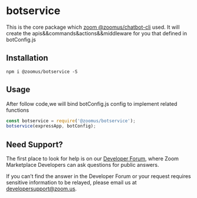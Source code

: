 # botservice
This is the core package which [zoom @zoomus/chatbot-cli](https://www.npmjs.com/package/@zoomus/chatbot-cli) used. It will create the apis&&commands&actions&&middleware for you that defined in botConfig.js


## Installation

`npm i @zoomus/botservice -S`


## Usage

After follow code,we will bind botConfig.js config to implement related functions

```js
const botservice = require('@zoomus/botservice');
botservice(expressApp, botConfig);
```

## Need Support?

The first place to look for help is on our [Developer Forum](https://devforum.zoom.us/), where Zoom Marketplace Developers can ask questions for public answers.

If you can’t find the answer in the Developer Forum or your request requires sensitive information to be relayed, please email us at developersupport@zoom.us.